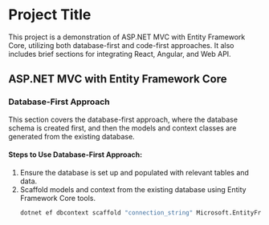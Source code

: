 # Project Title

This project is a demonstration of ASP.NET MVC with Entity Framework Core, utilizing both database-first and code-first approaches. It also includes brief sections for integrating React, Angular, and Web API.

## ASP.NET MVC with Entity Framework Core

### Database-First Approach

This section covers the database-first approach, where the database schema is created first, and then the models and context classes are generated from the existing database.

#### Steps to Use Database-First Approach:
1. Ensure the database is set up and populated with relevant tables and data.
2. Scaffold models and context from the existing database using Entity Framework Core tools.
   ```bash
   dotnet ef dbcontext scaffold "connection_string" Microsoft.EntityFrameworkCore.SqlServer -o Models
